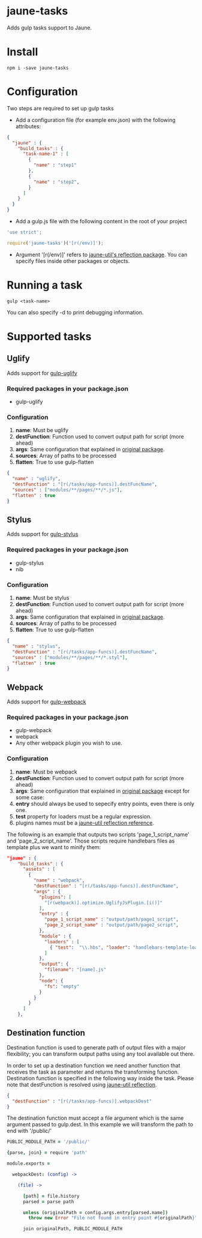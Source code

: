 # jaune-tasks

Adds gulp tasks support to Jaune.

# Install
```shell
npm i -save jaune-tasks
```

# Configuration
Two steps are required to set up gulp tasks

- Add a configuration file (for example env.json) with the following attributes:
```json
{
  "jaune" : {
    "build_tasks" : {
      "task-name-1" : [
        {
          "name" : "step1"
        },
        {
          "name" : "step2",
        }
      ]
    }
  }
}
```
- Add a gulp.js file with the following content in the root of your project

```js
'use strict';

require('jaune-tasks')('[r(/env)]');

```
- Argument '[r(/env)]' refers to [jaune-util's reflection package](https://github.com/ajuste/jaune-util#reflection). You can specify files inside other packages or objects.

# Running a task
```shell
gulp <task-name>
```

You can also specify -d to print debugging information.

# Supported tasks

## Uglify

Adds support for [gulp-uglify](https://www.npmjs.com/package/gulp-uglify)

### Required packages in your package.json

* gulp-uglify

### Configuration

1. **name**: Must be uglify
2. **destFunction**: Function used to convert output path for script (more ahead)
3. **args**: Same configuration that explained in [original package](https://www.npmjs.com/package/gulp-uglify).
4. **sources**: Array of paths to be processed
5. **flatten**: True to use gulp-flatten

```json
{
  "name" : "uglify",
  "destFunction" : "[r(/tasks/app-funcs)].destFuncName",
  "sources" : ["modules/**/pages/**/*.js"],
  "flatten" : true
}
```

## Stylus

Adds support for [gulp-stylus](https://www.npmjs.com/package/gulp-stylus)

### Required packages in your package.json

* gulp-stylus
* nib

### Configuration

1. **name**: Must be stylus
2. **destFunction**: Function used to convert output path for script (more ahead)
3. **args**: Same configuration that explained in [original package](https://www.npmjs.com/package/gulp-stylus).
4. **sources**: Array of paths to be processed
5. **flatten**: True to use gulp-flatten

```json
{
  "name" : "stylus",
  "destFunction" : "[r(/tasks/app-funcs)].destFuncName",
  "sources" : ["modules/**/pages/**/*.styl"],
  "flatten" : true
}
```

## Webpack

Adds support for [gulp-webpack](https://www.npmjs.com/package/gulp-webpack)

### Required packages in your package.json

* gulp-webpack
* webpack
* Any other webpack plugin you wish to use.

### Configuration

1. **name**: Must be webpack
2. **destFunction**: Function used to convert output path for script (more ahead)
3. **args**: Same configuration that explained in [original package](https://www.npmjs.com/package/gulp-webpack) except for some case:
  1. **entry** should always be used to sepecify entry points, even there is only one.
  2. **test** property for loaders must be a regular expression.
  3. plugins names must be a [jaune-util reflection reference](https://github.com/ajuste/jaune-util#reflection).
  
The following is an example that outputs two scripts 'page_1_script_name' and 'page_2_script_name'. Those scripts require handlebars files as template plus we want to minify them:

```json
"jaune" : {
    "build_tasks" : {
      "assets" : [
        {
          "name" : "webpack",
          "destFunction" : "[r(/tasks/app-funcs)].destFuncName",
          "args" : {
            "plugins": [
              "[r(webpack)].optimize.UglifyJsPlugin.[i()]"
            ],
            "entry" : {
              "page_1_script_name" : "output/path/page1_script",
              "page_2_script_name" : "output/path/page2_script",
            },
            "module" : {
              "loaders" : [
                { "test":  "\\.hbs", "loader": "handlebars-template-loader" }
              ]
            },
            "output": {
              "filename": "[name].js"
            },
            "node": {
              "fs": "empty"
            }
          }
        }
      ]
    },
```

## Destination function

Destination function is used to generate path of output files with a major flexibility; you can transform output paths using any tool available out there.

In order to set up a destination function we need another function that receives the task as parameter and returns the transforming function. Destination function is specified in the following way inside the task. Please note that destFunction is resolved using [jaune-util reflection](https://github.com/ajuste/jaune-util#reflection).

```json
{
  "destFunction" : "[r(/tasks/app-funcs)].webpackDest"
}
```

The destination function must accept a file argument which is the same argument passed to gulp.dest. In this example we will transform the path to end with '/public/'

```coffee
PUBLIC_MODULE_PATH = '/public/'

{parse, join} = require 'path'

module.exports =

  webpackDest: (config) ->

    (file) ->

      [path] = file.history
      parsed = parse path

      unless (originalPath = config.args.entry[parsed.name])
        throw new Error "File not found in entry point #{originalPath}"

      join originalPath, PUBLIC_MODULE_PATH
```
